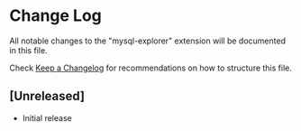 # Change Log

All notable changes to the "mysql-explorer" extension will be documented in this file.

Check [Keep a Changelog](http://keepachangelog.com/) for recommendations on how to structure this file.

## [Unreleased]

- Initial release
